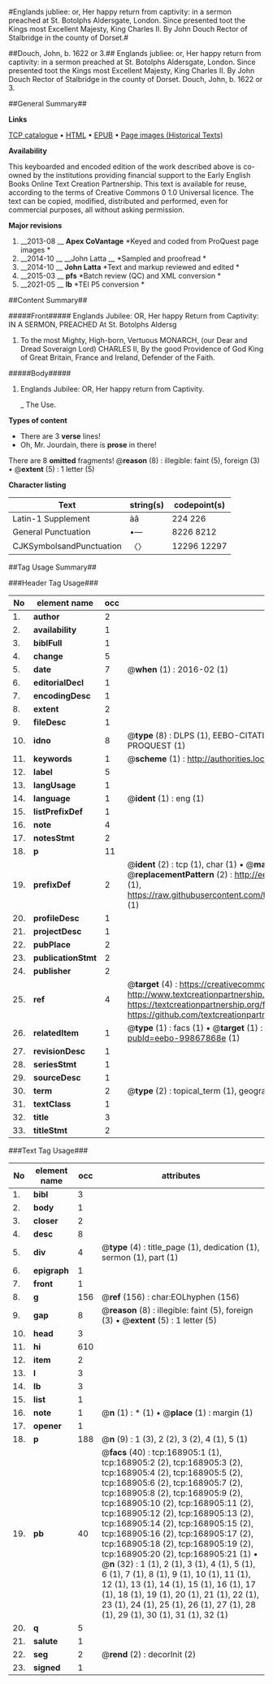 #Englands jubliee: or, Her happy return from captivity: in a sermon preached at St. Botolphs Aldersgate, London. Since presented toot the Kings most Excellent Majesty, King Charles II. By John Douch Rector of Stalbridge in the county of Dorset.#

##Douch, John, b. 1622 or 3.##
Englands jubliee: or, Her happy return from captivity: in a sermon preached at St. Botolphs Aldersgate, London. Since presented toot the Kings most Excellent Majesty, King Charles II. By John Douch Rector of Stalbridge in the county of Dorset.
Douch, John, b. 1622 or 3.

##General Summary##

**Links**

[TCP catalogue](http://www.ota.ox.ac.uk/tcp/)  • 
[HTML](http://tei.it.ox.ac.uk/tcp/Texts-HTML/free/A81/A81645.html)  • 
[EPUB](http://tei.it.ox.ac.uk/tcp/Texts-EPUB/free/A81/A81645.epub) • 
[Page images (Historical Texts)](https://historicaltexts.jisc.ac.uk/eebo-99867868e)

**Availability**

This keyboarded and encoded edition of the work described above is co-owned by the
    institutions providing financial support to the Early English Books Online Text Creation
    Partnership. This text is available for reuse, according to the terms of  Creative Commons 0 1.0 Universal
    licence. The text can be copied, modified, distributed and performed, even for commercial
    purposes, all without asking permission.

**Major revisions**

1. __2013-08 __ __Apex CoVantage__ *Keyed and coded from ProQuest page images *
1. __2014-10 __ __John Latta __ *Sampled and proofread *
1. __2014-10 __ __John Latta__ *Text and markup reviewed and edited *
1. __2015-03 __ __pfs__ *Batch review (QC) and XML conversion *
1. __2021-05 __ __lb__ *TEI P5 conversion *

##Content Summary##

#####Front#####
Englands Jubilee: OR, Her happy Return from Captivity: IN A SERMON, PREACHED At St. Botolphs Aldersg
1. To the most Mighty, High-born, Vertuous MONARCH, (our Dear and Dread Soveraign Lord) CHARLES II, By the good Providence of God King of Great Britain, France and Ireland, Defender of the Faith.

#####Body#####

1. Englands Jubilee: OR, Her happy return from Captivity.

    _ The Use.

**Types of content**

  * There are 3 **verse** lines!
  * Oh, Mr. Jourdain, there is **prose** in there!

There are 8 **omitted** fragments! 
 @__reason__ (8) : illegible: faint (5), foreign (3)  •  @__extent__ (5) : 1 letter (5)

**Character listing**


|Text|string(s)|codepoint(s)|
|---|---|---|
|Latin-1 Supplement|àâ|224 226|
|General Punctuation|•—|8226 8212|
|CJKSymbolsandPunctuation|〈〉|12296 12297|

##Tag Usage Summary##

###Header Tag Usage###

|No|element name|occ|attributes|
|---|---|---|---|
|1.|__author__|2||
|2.|__availability__|1||
|3.|__biblFull__|1||
|4.|__change__|5||
|5.|__date__|7| @__when__ (1) : 2016-02 (1)|
|6.|__editorialDecl__|1||
|7.|__encodingDesc__|1||
|8.|__extent__|2||
|9.|__fileDesc__|1||
|10.|__idno__|8| @__type__ (8) : DLPS (1), EEBO-CITATION (1), VID (1), EEBO-PROQUEST (1), STC (3), PROQUEST (1)|
|11.|__keywords__|1| @__scheme__ (1) : http://authorities.loc.gov/ (1)|
|12.|__label__|5||
|13.|__langUsage__|1||
|14.|__language__|1| @__ident__ (1) : eng (1)|
|15.|__listPrefixDef__|1||
|16.|__note__|4||
|17.|__notesStmt__|2||
|18.|__p__|11||
|19.|__prefixDef__|2| @__ident__ (2) : tcp (1), char (1)  •  @__matchPattern__ (2) : ([0-9\-]+):([0-9IVX]+) (1), (.+) (1)  •  @__replacementPattern__ (2) : http://eebo.chadwyck.com/downloadtiff?vid=$1&page=$2 (1), https://raw.githubusercontent.com/textcreationpartnership/Texts/master/tcpchars.xml#$1 (1)|
|20.|__profileDesc__|1||
|21.|__projectDesc__|1||
|22.|__pubPlace__|2||
|23.|__publicationStmt__|2||
|24.|__publisher__|2||
|25.|__ref__|4| @__target__ (4) : https://creativecommons.org/publicdomain/zero/1.0/ (1), http://www.textcreationpartnership.org/docs/. (1), https://textcreationpartnership.org/faq/#faq05 (1), https://github.com/textcreationpartnership (1)|
|26.|__relatedItem__|1| @__type__ (1) : facs (1)  •  @__target__ (1) : https://data.historicaltexts.jisc.ac.uk/view?pubId=eebo-99867868e (1)|
|27.|__revisionDesc__|1||
|28.|__seriesStmt__|1||
|29.|__sourceDesc__|1||
|30.|__term__|2| @__type__ (2) : topical_term (1), geographic_name (1)|
|31.|__textClass__|1||
|32.|__title__|3||
|33.|__titleStmt__|2||


###Text Tag Usage###

|No|element name|occ|attributes|
|---|---|---|---|
|1.|__bibl__|3||
|2.|__body__|1||
|3.|__closer__|2||
|4.|__desc__|8||
|5.|__div__|4| @__type__ (4) : title_page (1), dedication (1), sermon (1), part (1)|
|6.|__epigraph__|1||
|7.|__front__|1||
|8.|__g__|156| @__ref__ (156) : char:EOLhyphen (156)|
|9.|__gap__|8| @__reason__ (8) : illegible: faint (5), foreign (3)  •  @__extent__ (5) : 1 letter (5)|
|10.|__head__|3||
|11.|__hi__|610||
|12.|__item__|2||
|13.|__l__|3||
|14.|__lb__|3||
|15.|__list__|1||
|16.|__note__|1| @__n__ (1) : * (1)  •  @__place__ (1) : margin (1)|
|17.|__opener__|1||
|18.|__p__|188| @__n__ (9) : 1 (3), 2 (2), 3 (2), 4 (1), 5 (1)|
|19.|__pb__|40| @__facs__ (40) : tcp:168905:1 (1), tcp:168905:2 (2), tcp:168905:3 (2), tcp:168905:4 (2), tcp:168905:5 (2), tcp:168905:6 (2), tcp:168905:7 (2), tcp:168905:8 (2), tcp:168905:9 (2), tcp:168905:10 (2), tcp:168905:11 (2), tcp:168905:12 (2), tcp:168905:13 (2), tcp:168905:14 (2), tcp:168905:15 (2), tcp:168905:16 (2), tcp:168905:17 (2), tcp:168905:18 (2), tcp:168905:19 (2), tcp:168905:20 (2), tcp:168905:21 (1)  •  @__n__ (32) : 1 (1), 2 (1), 3 (1), 4 (1), 5 (1), 6 (1), 7 (1), 8 (1), 9 (1), 10 (1), 11 (1), 12 (1), 13 (1), 14 (1), 15 (1), 16 (1), 17 (1), 18 (1), 19 (1), 20 (1), 21 (1), 22 (1), 23 (1), 24 (1), 25 (1), 26 (1), 27 (1), 28 (1), 29 (1), 30 (1), 31 (1), 32 (1)|
|20.|__q__|5||
|21.|__salute__|1||
|22.|__seg__|2| @__rend__ (2) : decorInit (2)|
|23.|__signed__|1||
